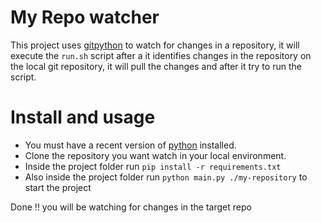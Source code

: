 # My Repo watcher

This project uses [gitpython](https://gitpython.readthedocs.io/en/stable/intro.html) to watch for changes in a repository, it will execute the `run.sh` script after a it identifies changes in the repository on the local git repository, it will pull the changes and after it try to run the script.

# Install and usage
+ You must have a recent version of [python](https://www.python.org/) installed.
+ Clone the repository you want watch in your local environment.
+ Inside the project folder run `pip install -r requirements.txt`
+ Also inside the project folder run `python main.py ./my-repository` to start the project

Done !! you will be watching for changes in the target repo
